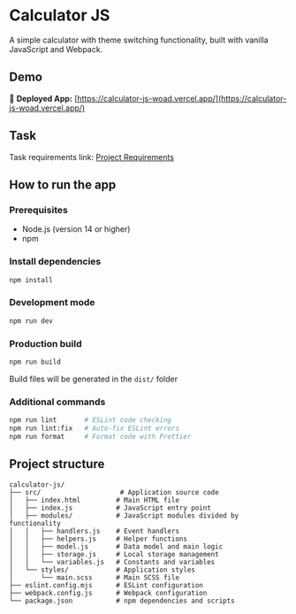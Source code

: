 # Calculator JS

A simple calculator with theme switching functionality, built with vanilla JavaScript and Webpack.

## Demo

🚀 **Deployed App:**
[https://calculator-js-woad.vercel.app/](https://calculator-js-woad.vercel.app/)

## Task

Task requirements link:
[Project Requirements](https://docs.google.com/document/d/1zpXXeSae-BlcxPKgw3DhxZA92cspVailrPYoaXSYrW8/edit?tab=t.0#heading=h.5dt3hghpa22f)

## How to run the app

### Prerequisites

- Node.js (version 14 or higher)
- npm

### Install dependencies

```bash
npm install
```

### Development mode

```bash
npm run dev
```

### Production build

```bash
npm run build
```

Build files will be generated in the `dist/` folder

### Additional commands

```bash
npm run lint       # ESLint code checking
npm run lint:fix   # Auto-fix ESLint errors
npm run format     # Format code with Prettier
```

## Project structure

```
calculator-js/
├── src/                    # Application source code
│   ├── index.html         # Main HTML file
│   ├── index.js           # JavaScript entry point
│   ├── modules/           # JavaScript modules divided by functionality
│   │   ├── handlers.js    # Event handlers
│   │   ├── helpers.js     # Helper functions
│   │   ├── model.js       # Data model and main logic
│   │   ├── storage.js     # Local storage management
│   │   └── variables.js   # Constants and variables
│   └── styles/            # Application styles
│       └── main.scss      # Main SCSS file
├── eslint.config.mjs      # ESLint configuration
├── webpack.config.js      # Webpack configuration
└── package.json           # npm dependencies and scripts
```
